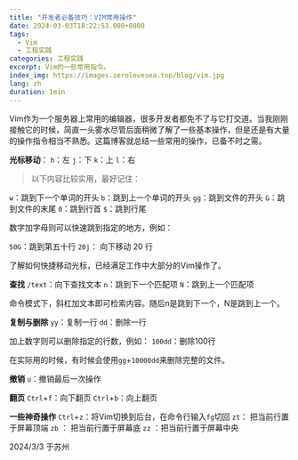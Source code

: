 ```yaml
---
title: "开发者必备技巧：VIM常用操作"
date: 2024-03-03T18:22:53.000+0800
tags: 
  - Vim
  - 工程实践
categories: 工程实践
excerpt: Vim的一些常用指令。
index_img: https://images.zerolovesea.top/blog/vim.jpg
lang: zh
duration: 1min
---
```

Vim作为一个服务器上常用的编辑器，很多开发者都免不了与它打交道。当我刚刚接触它的时候，简直一头雾水尽管后面稍微了解了一些基本操作，但是还是有大量的操作指令相当不熟悉。这篇博客就总结一些常用的操作，已备不时之需。

**光标移动**：
`h`：左
`j`：下
`k`：上
`l`：右


> 以下内容比较实用，最好记住：

`w`：跳到下一个单词的开头
`b`：跳到上一个单词的开头
`gg`：跳到文件的开头
`G`：跳到文件的末尾
`0`：跳到行首
`$`：跳到行尾

数字加字母则可以快速跳到指定的地方，例如：

`50G`：跳到第五十行
`20j`： 向下移动 20 行

了解如何快捷移动光标，已经满足工作中大部分的Vim操作了。

**查找**
`/text`：向下查找文本
`n`：跳到下一个匹配项
`N`：跳到上一个匹配项

命令模式下，斜杠加文本即可检索内容。随后n是跳到下一个，N是跳到上一个。

**复制与删除**
`yy`：复制一行
`dd`：删除一行

加上数字则可以删除指定的行数，例如：
`100dd`：删除100行

在实际用的时候，有时候会使用`gg`+`10000dd`来删除完整的文件。

**撤销**
`u`：撤销最后一次操作

**翻页**
`Ctrl`+`f`：向下翻页
`Ctrl`+`b`：向上翻页

**一些神奇操作**
`Ctrl`+`z`：将Vim切换到后台，在命令行输入`fg`切回
`zt`： 把当前行置于屏幕顶端
`zb` ： 把当前行置于屏幕底
`zz` ：把当前行置于屏幕中央

2024/3/3 于苏州